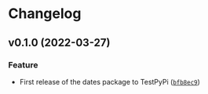 # Changelog

<!--next-version-placeholder-->

## v0.1.0 (2022-03-27)
### Feature
* First release of the dates package to TestPyPi ([`bfb8ec9`](https://github.com/elmidelange/hai-dates-tech-task/commit/bfb8ec94925f7d33a1fb263f458633eb62d350fc))
